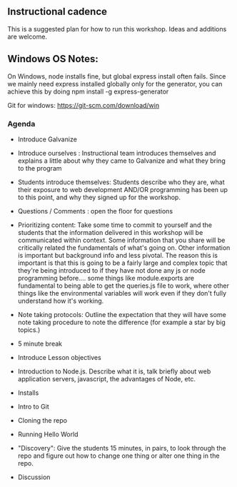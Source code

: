 ## Instructional cadence
This is a suggested plan for how to run this workshop. Ideas and additions are welcome.

## Windows OS Notes:

On Windows, node installs fine, but global express install often fails.
Since we mainly need express installed globally only for the generator,
you can achieve this by doing
npm install -g express-generator

Git for windows:
https://git-scm.com/download/win





### Agenda

* Introduce Galvanize

* Introduce ourselves :  Instructional team introduces themselves and explains a little about why they came to Galvanize and what they bring to the program

* Students introduce themselves:  Students describe who they are, what their exposure to web development AND/OR programming has been up to this point, and why they signed up for the workshop.

*  Questions / Comments :  open the floor for questions

* Prioritizing content:
Take some time to commit to yourself and the students that the information delivered in this workshop will be communicated within context. Some information that you share will be critically  related the fundamentals of what's going on.  Other information is important but background info and less pivotal.  The reason this is important is that this is going to be a fairly large and complex topic that they're being introduced to if they have not done any js or node programming before.... some things like module.exports are fundamental to being able to get the queries.js file to work, where other things like the environmental variables will work even if they don't fully understand how it's working.

* Note taking protocols:   Outline the expectation that they will have some note taking procedure to note the difference (for example a star by big topics.)

*  5 minute break

* Introduce Lesson objectives


* Introduction to Node.js.  Describe what it is, talk briefly about web application servers, javascript, the advantages of Node, etc.

* Installs

* Intro to Git

* Cloning the repo

* Running Hello World

* "Discovery":  Give the students 15 minutes, in pairs, to look through the repo and figure out how to change one thing or alter one thing in the repo.  

* Discussion
